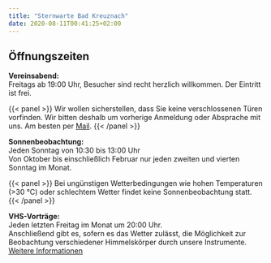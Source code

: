 ```yaml
---
title: "Sternwarte Bad Kreuznach"
date: 2020-08-11T00:41:25+02:00
---
```


## Öffnungszeiten

**Vereinsabend:**  
Freitags ab 19:00 Uhr, Besucher sind recht herzlich willkommen. Der Eintritt ist frei.

{{< panel >}}
Wir wollen sicherstellen, dass Sie keine verschlossenen Türen vorfinden. Wir bitten deshalb um vorherige Anmeldung oder Absprache mit uns. Am besten per [Mail](/kontakt).
{{< /panel >}}

**Sonnenbeobachtung:**  
Jeden Sonntag von 10:30 bis 13:00 Uhr  
Von Oktober bis einschließlich Februar nur jeden zweiten und vierten Sonntag im Monat.

{{< panel >}}
Bei ungünstigen Wetterbedingungen wie hohen Temperaturen (>30 °C) oder schlechtem Wetter findet keine Sonnenbeobachtung statt.
{{< /panel >}}

**VHS-Vorträge:**  
Jeden letzten Freitag im Monat um 20:00 Uhr.  
Anschließend gibt es, sofern es das Wetter zulässt, die Möglichkeit zur Beobachtung verschiedener Himmelskörper durch unsere Instrumente.  
[Weitere Informationen](/vortraege)
